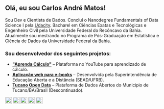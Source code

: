 ## Olá, eu sou Carlos André Matos!  

 
Sou Dev e Cientista de Dados. Concluí o Nanodegree Fundamentals of Data Science I pela [Udacity](https://confirm.udacity.com/J56CJQRF).  Bacharel em Ciências Exatas e Tecnológicas e Engenheiro Civil pela Universidade Federal do Recôncavo da Bahia. Atualmente sou mestrando no Programa de Pós-Graduação em Estatística e Ciência de Dados da Universidade Federal da Bahia. 

### Sou desenvolvedor dos seguintes projetos:

- [**"Aprenda Cálculo"**](https://www.youtube.com/channel/UC9htmHh1PDCD6IjNlviQWtQ) – Plataforma no YouTube para aprendizado de cálculo.  
- [**Aplicação web para e-books**](https://esead.github.io) – Desenvolvida pela Superintendência de Educação Aberta e a Distância (SEAD/UFRB).  
- [**Tucano Open Data**](https://dadosabertostucano.org) – Plataforma de Dados Abertos do Município de Tucano/BA/Brasil (Descontinuado).  



<a target="_blank" href="https://www.linkedin.com/in/dhematos/">
  <img align="left" alt="LinkdeIN" width="22px" src="https://cdn.jsdelivr.net/npm/simple-icons@v3/icons/linkedin.svg" />
</a>
<a target="_blank" href="https://api.whatsapp.com/send?phone=5575991940520">
  <img align="left" alt="Whatsapp" width="22px" src="https://cdn.jsdelivr.net/npm/simple-icons@v3/icons/whatsapp.svg" />
</a>
<a target="_blank" href="https://www.instagram.com/dhematos/">
  <img align="left" alt="Instagram" width="22px" src="https://cdn.jsdelivr.net/npm/simple-icons@v3/icons/instagram.svg" />
</a>
<a target="_blank" href="mailto:andhremattos@gmail.com">
  <img align="left" alt="Gmail" width="22px" src="https://cdn.jsdelivr.net/npm/simple-icons@v3/icons/gmail.svg" />
</a>
<a target="_blank" href="https://fb.com/dhematos">
  <img align="left" alt="Facebook" width="22px" src="https://cdn.jsdelivr.net/npm/simple-icons@v3/icons/facebook.svg" />
</a>



<!--
**andhremattos/andhremattos** is a ✨ _special_ ✨ repository because its `README.md` (this file) appears on your GitHub profile.

Here are some ideas to get you started:

- 🔭 I’m currently working on ...
- 🌱 I’m currently learning ...
- 👯 I’m looking to collaborate on ...
- 🤔 I’m looking for help with ...
- 💬 Ask me about ...
- 📫 How to reach me: ...
- 😄 Pronouns: ...
- ⚡ Fun fact: ...
-->

